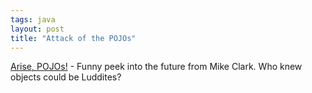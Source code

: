 ```yaml
---
tags: java
layout: post
title: "Attack of the POJOs"
---
```




<a href="http://www.clarkware.com/cgi/blosxom/2003/01/31#Software/Development/ArisePOJOs">Arise, POJOs!</a> - Funny peek into the future from Mike Clark. Who knew objects could be Luddites?


